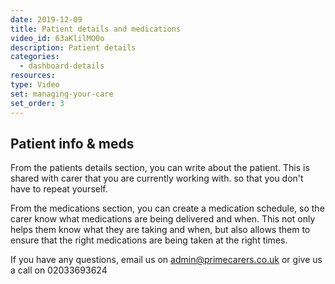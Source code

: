 ```yaml
---
date: 2019-12-09
title: Patient details and medications
video_id: 63aKlilMO0o
description: Patient details
categories:
  - dashboard-details
resources:
type: Video
set: managing-your-care
set_order: 3
---
```


## Patient info & meds

From the patients details section, you can write about the patient. This is shared with carer that you are currently working with. so that you don't have to repeat yourself.

From the medications section, you can create a medication schedule, so the carer know what medications are being delivered and when. This not only helps them know what they are taking and when, but also allows them to ensure that the right medications are being taken at the right times.

If you have any questions, email us on admin@primecarers.co.uk or give us a call on 02033693624
